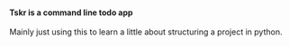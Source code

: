 #### Tskr is a command line todo app

Mainly just using this to learn a little about structuring a project in python.
